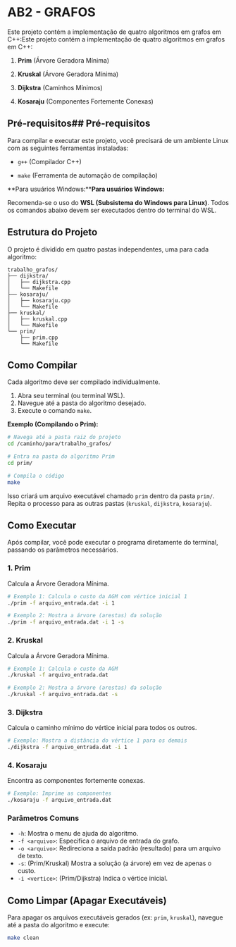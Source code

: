 # AB2 - GRAFOS

Este projeto contém a implementação de quatro algoritmos em grafos em C++:Este projeto contém a implementação de quatro algoritmos em grafos em C++:

1.  **Prim** (Árvore Geradora Mínima) 

2.  **Kruskal** (Árvore Geradora Mínima)

3.  **Dijkstra** (Caminhos Mínimos)

4.  **Kosaraju** (Componentes Fortemente Conexas)



## Pré-requisitos## Pré-requisitos



Para compilar e executar este projeto, você precisará de um ambiente Linux com as seguintes ferramentas instaladas:

* `g++` (Compilador C++)

* `make` (Ferramenta de automação de compilação)



**Para usuários Windows:****Para usuários Windows:**

Recomenda-se o uso do **WSL (Subsistema do Windows para Linux)**. Todos os comandos abaixo devem ser executados dentro do terminal do WSL.

## Estrutura do Projeto

O projeto é dividido em quatro pastas independentes, uma para cada algoritmo:

```
trabalho_grafos/
├── dijkstra/
│   ├── dijkstra.cpp
│   └── Makefile
├── kosaraju/
│   ├── kosaraju.cpp
│   └── Makefile
├── kruskal/
│   ├── kruskal.cpp
│   └── Makefile
└── prim/
    ├── prim.cpp
    └── Makefile
```

## Como Compilar

Cada algoritmo deve ser compilado individualmente.

1.  Abra seu terminal (ou terminal WSL).
2.  Navegue até a pasta do algoritmo desejado.
3.  Execute o comando `make`.

**Exemplo (Compilando o Prim):**

```bash
# Navega até a pasta raiz do projeto
cd /caminho/para/trabalho_grafos/

# Entra na pasta do algoritmo Prim
cd prim/

# Compila o código
make
```

Isso criará um arquivo executável chamado `prim` dentro da pasta `prim/`. Repita o processo para as outras pastas (`kruskal`, `dijkstra`, `kosaraju`).

## Como Executar

Após compilar, você pode executar o programa diretamente do terminal, passando os parâmetros necessários.

### 1. Prim

Calcula a Árvore Geradora Mínima.

```bash
# Exemplo 1: Calcula o custo da AGM com vértice inicial 1
./prim -f arquivo_entrada.dat -i 1

# Exemplo 2: Mostra a árvore (arestas) da solução
./prim -f arquivo_entrada.dat -i 1 -s
```

### 2. Kruskal

Calcula a Árvore Geradora Mínima.

```bash
# Exemplo 1: Calcula o custo da AGM
./kruskal -f arquivo_entrada.dat

# Exemplo 2: Mostra a árvore (arestas) da solução
./kruskal -f arquivo_entrada.dat -s
```

### 3. Dijkstra

Calcula o caminho mínimo do vértice inicial para todos os outros.

```bash
# Exemplo: Mostra a distância do vértice 1 para os demais
./dijkstra -f arquivo_entrada.dat -i 1
```

### 4. Kosaraju

Encontra as componentes fortemente conexas.

```bash
# Exemplo: Imprime as componentes
./kosaraju -f arquivo_entrada.dat
```

### Parâmetros Comuns

  * `-h`: Mostra o menu de ajuda do algoritmo.
  * `-f <arquivo>`: Especifica o arquivo de entrada do grafo.
  * `-o <arquivo>`: Redireciona a saída padrão (resultado) para um arquivo de texto.
  * `-s`: (Prim/Kruskal) Mostra a solução (a árvore) em vez de apenas o custo.
  * `-i <vertice>`: (Prim/Dijkstra) Indica o vértice inicial.

## Como Limpar (Apagar Executáveis)

Para apagar os arquivos executáveis gerados (ex: `prim`, `kruskal`), navegue até a pasta do algoritmo e execute:

```bash
make clean
```